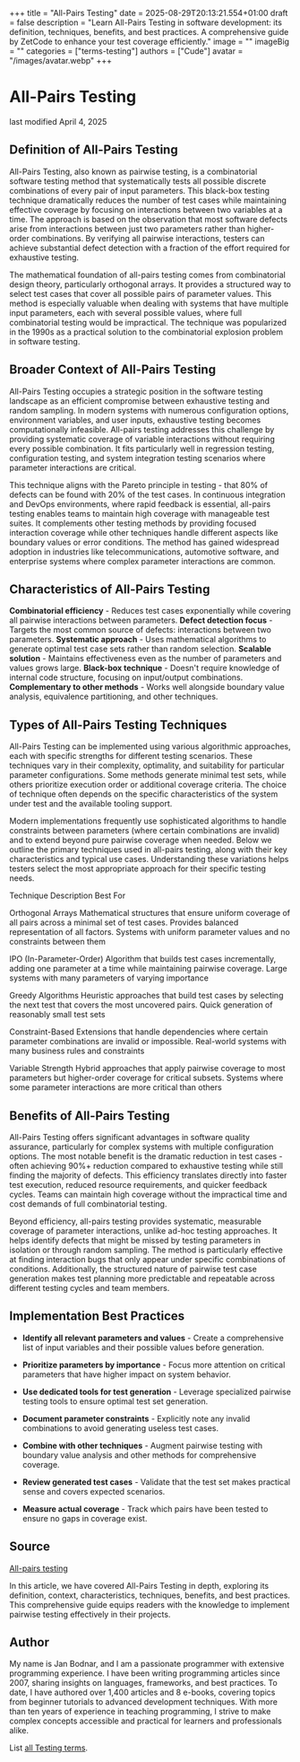 +++
title = "All-Pairs Testing"
date = 2025-08-29T20:13:21.554+01:00
draft = false
description = "Learn All-Pairs Testing in software development: its definition, techniques, benefits, and best practices. A comprehensive guide by ZetCode to enhance your test coverage efficiently."
image = ""
imageBig = ""
categories = ["terms-testing"]
authors = ["Cude"]
avatar = "/images/avatar.webp"
+++

# All-Pairs Testing

last modified April 4, 2025

## Definition of All-Pairs Testing

All-Pairs Testing, also known as pairwise testing, is a combinatorial software
testing method that systematically tests all possible discrete combinations of
every pair of input parameters. This black-box testing technique dramatically
reduces the number of test cases while maintaining effective coverage by focusing
on interactions between two variables at a time. The approach is based on the
observation that most software defects arise from interactions between just two
parameters rather than higher-order combinations. By verifying all pairwise
interactions, testers can achieve substantial defect detection with a fraction of
the effort required for exhaustive testing.

The mathematical foundation of all-pairs testing comes from combinatorial
design theory, particularly orthogonal arrays. It provides a structured way to
select test cases that cover all possible pairs of parameter values. This method
is especially valuable when dealing with systems that have multiple input
parameters, each with several possible values, where full combinatorial testing
would be impractical. The technique was popularized in the 1990s as a practical
solution to the combinatorial explosion problem in software testing.

## Broader Context of All-Pairs Testing

All-Pairs Testing occupies a strategic position in the software testing
landscape as an efficient compromise between exhaustive testing and random
sampling. In modern systems with numerous configuration options, environment
variables, and user inputs, exhaustive testing becomes computationally
infeasible. All-pairs testing addresses this challenge by providing systematic
coverage of variable interactions without requiring every possible combination.
It fits particularly well in regression testing, configuration testing, and
system integration testing scenarios where parameter interactions are critical.

This technique aligns with the Pareto principle in testing - that 80% of defects
can be found with 20% of the test cases. In continuous integration and DevOps
environments, where rapid feedback is essential, all-pairs testing enables teams
to maintain high coverage with manageable test suites. It complements other
testing methods by providing focused interaction coverage while other techniques
handle different aspects like boundary values or error conditions. The method has
gained widespread adoption in industries like telecommunications, automotive
software, and enterprise systems where complex parameter interactions are common.

## Characteristics of All-Pairs Testing

**Combinatorial efficiency** - Reduces test cases exponentially
while covering all pairwise interactions between parameters.
**Defect detection focus** - Targets the most common source of
defects: interactions between two parameters.
**Systematic approach** - Uses mathematical algorithms to
generate optimal test case sets rather than random selection.
**Scalable solution** - Maintains effectiveness even as the
number of parameters and values grows large.
**Black-box technique** - Doesn't require knowledge of internal
code structure, focusing on input/output combinations.
**Complementary to other methods** - Works well alongside
boundary value analysis, equivalence partitioning, and other techniques.

## Types of All-Pairs Testing Techniques

All-Pairs Testing can be implemented using various algorithmic approaches, each
with specific strengths for different testing scenarios. These techniques vary in
their complexity, optimality, and suitability for particular parameter
configurations. Some methods generate minimal test sets, while others prioritize
execution order or additional coverage criteria. The choice of technique often
depends on the specific characteristics of the system under test and the
available tooling support.

Modern implementations frequently use sophisticated algorithms to handle
constraints between parameters (where certain combinations are invalid) and to
extend beyond pure pairwise coverage when needed. Below we outline the primary
techniques used in all-pairs testing, along with their key characteristics and
typical use cases. Understanding these variations helps testers select the most
appropriate approach for their specific testing needs.

Technique
Description
Best For

Orthogonal Arrays
Mathematical structures that ensure uniform coverage of all pairs across
a minimal set of test cases. Provides balanced representation of all factors.
Systems with uniform parameter values and no constraints between them

IPO (In-Parameter-Order)
Algorithm that builds test cases incrementally, adding one parameter at a
time while maintaining pairwise coverage.
Large systems with many parameters of varying importance

Greedy Algorithms
Heuristic approaches that build test cases by selecting the next test that
covers the most uncovered pairs.
Quick generation of reasonably small test sets

Constraint-Based
Extensions that handle dependencies where certain parameter combinations
are invalid or impossible.
Real-world systems with many business rules and constraints

Variable Strength
Hybrid approaches that apply pairwise coverage to most parameters but
higher-order coverage for critical subsets.
Systems where some parameter interactions are more critical than others

## Benefits of All-Pairs Testing

All-Pairs Testing offers significant advantages in software quality assurance,
particularly for complex systems with multiple configuration options. The most
notable benefit is the dramatic reduction in test cases - often achieving 90%+
reduction compared to exhaustive testing while still finding the majority of
defects. This efficiency translates directly into faster test execution,
reduced resource requirements, and quicker feedback cycles. Teams can maintain
high coverage without the impractical time and cost demands of full combinatorial
testing.

Beyond efficiency, all-pairs testing provides systematic, measurable coverage
of parameter interactions, unlike ad-hoc testing approaches. It helps identify
defects that might be missed by testing parameters in isolation or through
random sampling. The method is particularly effective at finding interaction
bugs that only appear under specific combinations of conditions. Additionally,
the structured nature of pairwise test case generation makes test planning more
predictable and repeatable across different testing cycles and team members.

## Implementation Best Practices

- **Identify all relevant parameters and values** - Create a comprehensive list of input variables and their possible values before generation.

- **Prioritize parameters by importance** - Focus more attention on critical parameters that have higher impact on system behavior.

- **Use dedicated tools for test generation** - Leverage specialized pairwise testing tools to ensure optimal test set generation.

- **Document parameter constraints** - Explicitly note any invalid combinations to avoid generating useless test cases.

- **Combine with other techniques** - Augment pairwise testing with boundary value analysis and other methods for comprehensive coverage.

- **Review generated test cases** - Validate that the test set makes practical sense and covers expected scenarios.

- **Measure actual coverage** - Track which pairs have been tested to ensure no gaps in coverage exist.

## Source

[All-pairs testing](https://en.wikipedia.org/wiki/All-pairs_testing)

In this article, we have covered All-Pairs Testing in depth, exploring its
definition, context, characteristics, techniques, benefits, and best practices.
This comprehensive guide equips readers with the knowledge to implement pairwise
testing effectively in their projects.

## Author

My name is Jan Bodnar, and I am a passionate programmer with extensive
programming experience. I have been writing programming articles since 2007,
sharing insights on languages, frameworks, and best practices. To date, I have
authored over 1,400 articles and 8 e-books, covering topics from beginner
tutorials to advanced development techniques. With more than ten years of
experience in teaching programming, I strive to make complex concepts accessible
and practical for learners and professionals alike.

List [all Testing terms](/all/#terms-test).